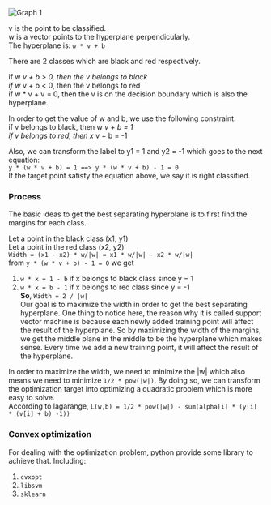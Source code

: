 ![Graph 1](/2017/06/20/Support-vector-machine/svm.png "Graph 1")

v is the point to be classified.  
w is a vector points to the hyperplane perpendicularly.  
The hyperplane is: `w * v + b`

There are 2 classes which are black and red respectively.

if w _v + b > 0, then the v belongs to black  
if w_ v + b < 0, then the v belongs to red  
if w * v + v = 0, then the v is on the decision boundary which is also the hyperplane.

In order to get the value of w and b, we use the following constraint:  
if v belongs to black, then w _v + b = 1  
if v belongs to red, then x_ v + b = -1

Also, we can transform the label to y1 = 1 and y2 = -1 which goes to the next equation:  
`y * (w * v + b) = 1 ==> y * (w * v + b) - 1 = 0`  
If the target point satisfy the equation above, we say it is right classified.

### [](#Process "Process")Process

The basic ideas to get the best separating hyperplane is to first find the margins for each class.

Let a point in the black class (x1, y1)  
Let a point in the red class (x2, y2)  
`Width = (x1 - x2) * w/|w| = x1 * w/|w| - x2 * w/|w|`  
from `y * (w * v + b) - 1 = 0` we get

1.  `w * x = 1 - b` if x belongs to black class since y = 1
2.  `w * x = b - 1` if x belongs to red class since y = -1  
    **So**, `Width = 2 / |w|`  
    Our goal is to maximize the width in order to get the best separating hyperplane. One thing to notice here, the reason why it is called support vector machine is because each newly added training point will affect the result of the hyperplane. So by maximizing the width of the margins, we get the middle plane in the middle to be the hyperplane which makes sense. Every time we add a new training point, it will affect the result of the hyperplane.

In order to maximize the width, we need to minimize the |w| which also means we need to minimize `1/2 * pow(|w|)`. By doing so, we can transform the optimization target into optimizing a quadratic problem which is more easy to solve.  
According to lagarange, `L(w,b) = 1/2 * pow(|w|) - sum(alpha[i] * (y[i] * (v[i] + b) -1))`

### [](#Convex-optimization "Convex optimization")Convex optimization

For dealing with the optimization problem, python provide some library to achieve that. Including:

1.  `cvxopt`
2.  `libsvm`
3.  `sklearn`